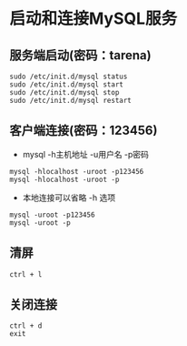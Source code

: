 # 启动和连接MySQL服务

## 服务端启动(密码：tarena)

```
sudo /etc/init.d/mysql status  
sudo /etc/init.d/mysql start  
sudo /etc/init.d/mysql stop  
sudo /etc/init.d/mysql restart
```

## 客户端连接(密码：123456)

* mysql -h主机地址 -u用户名 -p密码

```
mysql -hlocalhost -uroot -p123456
mysql -hlocalhost -uroot -p
```

* 本地连接可以省略 -h 选项

```
mysql -uroot -p123456
mysql -uroot -p
```

## 清屏

`ctrl + l`

## 关闭连接

```
ctrl + d  
exit
```
